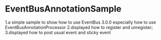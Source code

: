 # EventBusAnnotationSample
1.a simple sample to show how to use EventBus 3.0.0 especially how to use EventBusAnnotationProcessor
2.displayed how to register and unregister;
3.displayed how to post usual event and sticky event
